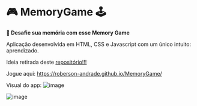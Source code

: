 # :video_game: MemoryGame :joystick: 

<strong> :brain: Desafie sua memória com esse Memory Game </strong>

Aplicação desenvolvida em HTML, CSS e Javascript com um único intuito: aprendizado.

Ideia retirada deste <a href="https://github.com/florinpop17/app-ideas"> repositório!!!<a>
  
Jogue aqui: https://roberson-andrade.github.io/MemoryGame/

Visual do app:
![image](https://user-images.githubusercontent.com/78360479/115883832-9c1f3180-a424-11eb-97f8-5433c29492f3.png)

![image](https://user-images.githubusercontent.com/78360479/115883922-b6590f80-a424-11eb-937c-76d42657e1d0.png)
